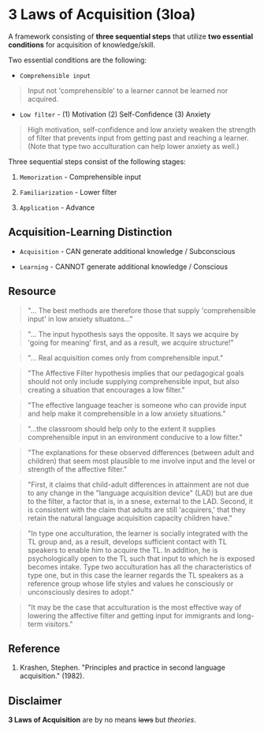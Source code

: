 # 3 Laws of Acquisition (3loa)

A framework consisting of **three sequential steps** that utilize **two essential conditions** for acquisition of knowledge/skill.

Two essential conditions are the following:

* `Comprehensible input` 
> Input not 'comprehensible' to a learner cannot be learned nor acquired.

* `Low filter` - (1) Motivation (2) Self-Confidence (3) Anxiety
> High motivation, self-confidence and low anxiety weaken the strength of filter that prevents input from getting past and reaching a learner. (Note that type two acculturation can help lower anxiety as well.)

Three sequential steps consist of the following stages:

1. `Memorization` - Comprehensible input 

2. `Familiarization` - Lower filter 

3. `Application` - Advance 


Acquisition-Learning Distinction
---------
* `Acquisition` - CAN generate additional knowledge / Subconscious

* `Learning` - CANNOT generate additional knowledge / Conscious

Resource
---------
> "... The best methods are therefore those that supply 'comprehensible input' in low anxiety situatons..."

> "... The input hypothesis says the opposite. It says we acquire by 'going for meaning' first, and as a result, we acquire structure!"

> "... Real acquisition comes only from comprehensible input."

> "The Affective Filter hypothesis implies that our pedagogical goals should not only include supplying comprehensible input, but also 
creating a situation that encourages a low filter."

> "The effective language teacher is someone who can provide input and help make it comprehensible in a low anxiety situations."

> "...the classroom should help only to the extent it supplies comprehensible input in an environment conducive to a low filter."

> "The explanations for these observed differences (between adult and children) that seem most plausible to me involve input and the level or strength of the affective filter."

> "First, it claims that child-adult differences in attainment are not due to any change in the "language acquisition device" (LAD) but are due to the filter, a factor that is, in a snese, external to the LAD. Second, it is consistent with the claim that adults are still 'acquirers,' that they retain the natural language acquisition capacity children have."

> "In type one acculturation, the learner is socially integrated with the TL group and, as a result, develops sufficient contact with TL speakers to enable him to acquire the TL. In addition, he is psychologically open to the TL such that input to which he is exposed becomes intake. Type two acculturation has all the characteristics of type one, but in this case the learner regards the TL speakers as a reference group whose life styles and values he consciously or unconsciously desires to adopt."

> "It may be the case that acculturation is the most effective way of lowering the affective filter and getting input for immigrants and long-term visitors."

Reference
----------
1. Krashen, Stephen. "Principles and practice in second language acquisition." (1982).

Disclaimer
----------
**3 Laws of Acquisition** are by no means ~~laws~~ but *theories*.
